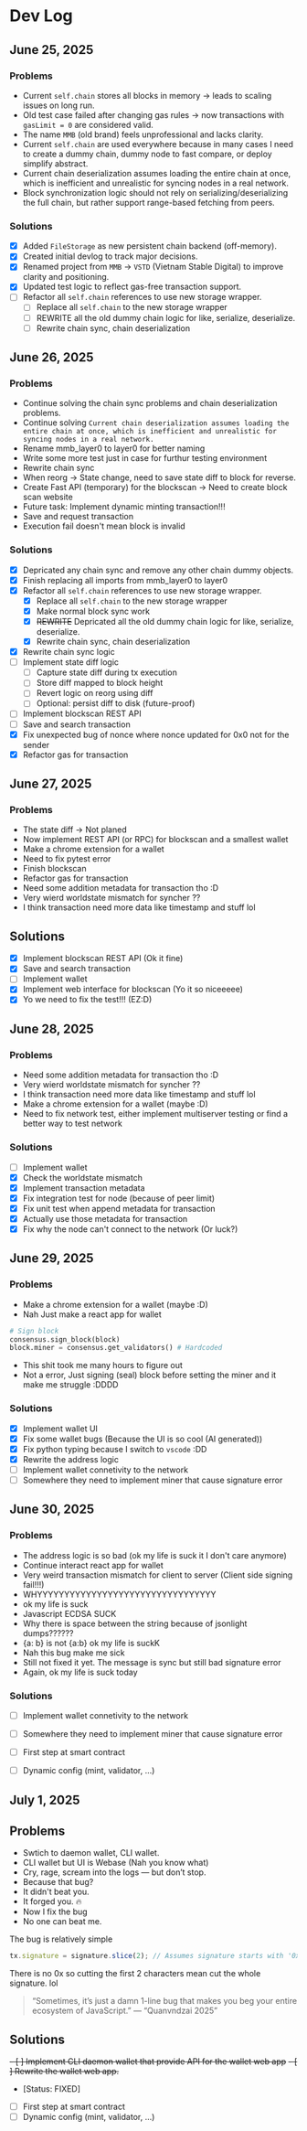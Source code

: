 # Dev Log

## June 25, 2025

### Problems
- Current `self.chain` stores all blocks in memory → leads to scaling issues on long run.
- Old test case failed after changing gas rules → now transactions with `gasLimit = 0` are considered valid.
- The name `MMB` (old brand) feels unprofessional and lacks clarity.
- Current `self.chain` are used everywhere because in many cases I need to create a dummy chain, dummy node to fast compare, or deploy simplify abstract.
- Current chain deserialization assumes loading the entire chain at once, which is inefficient and unrealistic for syncing nodes in a real network.
- Block synchronization logic should not rely on serializing/deserializing the full chain, but rather support range-based fetching from peers.

### Solutions
- [x] Added `FileStorage` as new persistent chain backend (off-memory).
- [x] Created initial devlog to track major decisions.
- [x] Renamed project from `MMB` → `VSTD` (Vietnam Stable Digital) to improve clarity and positioning.
- [x] Updated test logic to reflect gas-free transaction support.
- [ ] Refactor all `self.chain` references to use new storage wrapper.
    - [ ] Replace all `self.chain` to the new storage wrapper
    - [ ] REWRITE all the old dummy chain logic for like, serialize, deserialize. 
    - [ ] Rewrite chain sync, chain deserialization

## June 26, 2025

### Problems
- Continue solving the chain sync problems and chain deserialization problems.
- Continue solving `Current chain deserialization assumes loading the entire chain at once, which is inefficient and unrealistic for syncing nodes in a real network.`
- Rename mmb_layer0 to layer0 for better naming
- Write some more test just in case for furthur testing environment
- Rewrite chain sync
- When reorg -> State change, need to save state diff to block for reverse.
- Create Fast API (temporary) for the blockscan -> Need to create block scan website
- Future task: Implement dynamic minting transaction!!!
- Save and request transaction
- Execution fail doesn't mean block is invalid

### Solutions
- [x] Depricated any chain sync and remove any other chain dummy objects.
- [x] Finish replacing all imports from mmb_layer0 to layer0
- [x] Refactor all `self.chain` references to use new storage wrapper.
    - [x] Replace all `self.chain` to the new storage wrapper
    - [x] Make normal block sync work
    - [x] ~~REWRITE~~ Depricated all the old dummy chain logic for like, serialize, deserialize. 
    - [x] Rewrite chain sync, chain deserialization
- [x] Rewrite chain sync logic
- [ ] Implement state diff logic
  - [ ] Capture state diff during tx execution
  - [ ] Store diff mapped to block height
  - [ ] Revert logic on reorg using diff
  - [ ] Optional: persist diff to disk (future-proof)
- [ ] Implement blockscan REST API
- [ ] Save and search transaction
- [x] Fix unexpected bug of nonce where nonce updated for 0x0 not for the sender
- [x] Refactor gas for transaction

## June 27, 2025

### Problems
- The state diff -> Not planed
- Now implement REST API (or RPC) for blockscan and a smallest wallet
- Make a chrome extension for a wallet
- Need to fix pytest error
- Finish blockscan
- Refactor gas for transaction 
- Need some addition metadata for transaction tho :D
- Very wierd worldstate mismatch for syncher ??
- I think transaction need more data like timestamp and stuff lol

## Solutions
- [x] Implement blockscan REST API (Ok it fine)
- [x] Save and search transaction
- [ ] Implement wallet
- [x] Implement web interface for blockscan (Yo it so niceeeee)
- [x] Yo we need to fix the test!!! (EZ:D)

## June 28, 2025

### Problems
- Need some addition metadata for transaction tho :D
- Very wierd worldstate mismatch for syncher ??
- I think transaction need more data like timestamp and stuff lol
- Make a chrome extension for a wallet (maybe :D)
- Need to fix network test, either implement multiserver testing or find a better way to test network

### Solutions
- [ ] Implement wallet
- [x] Check the worldstate mismatch
- [x] Implement transaction metadata
- [x] Fix integration test for node (because of peer limit)
- [x] Fix unit test when append metadata for transaction
- [x] Actually use those metadata for transaction
- [x] Fix why the node can't connect to the network (Or luck?)

## June 29, 2025

### Problems
- Make a chrome extension for a wallet (maybe :D)
- Nah Just make a react app for wallet
```python
# Sign block
consensus.sign_block(block)
block.miner = consensus.get_validators() # Hardcoded
```
- This shit took me many hours to figure out
- Not a error, Just signing (seal) block before setting the miner and it make me struggle :DDDD


### Solutions
- [x] Implement wallet UI
- [x] Fix some wallet bugs (Because the UI is so cool (AI generated))
- [x] Fix python typing because I switch to `vscode` :DD
- [x] Rewrite the address logic
- [ ] Implement wallet connetivity to the network
- [ ] Somewhere they need to implement miner that cause signature error

## June 30, 2025
### Problems
- The address logic is so bad (ok my life is suck it I don't care anymore)
- Continue interact react app for wallet
- Very weird transaction mismatch for client to server (Client side signing fail!!!)
- WHYYYYYYYYYYYYYYYYYYYYYYYYYYYYYYYYY
- ok my life is suck
- Javascript ECDSA SUCK
- Why there is space between the string because of jsonlight dumps??????
- {a: b} is not {a:b} ok my life is suckK
- Nah this bug make me sick
- Still not fixed it yet. The message is sync but still bad signature error
- Again, ok my life is suck today

### Solutions
- [ ] Implement wallet connetivity to the network
- [ ] Somewhere they need to implement miner that cause signature error
- [ ] First step at smart contract
- [ ] Dynamic config (mint, validator, ...) 


## July 1, 2025

## Problems
- Swtich to daemon wallet, CLI wallet.
- CLI wallet but UI is Webase (Nah you know what)
- Cry, rage, scream into the logs — but don’t stop.
- Because that bug?
- It didn't beat you.
- It forged you. 🔥
- Now I fix the bug
- No one can beat me.

The bug is relatively simple
```ts
tx.signature = signature.slice(2); // Assumes signature starts with '0x'
```
There is no 0x so cutting the first 2 characters mean cut the whole signature. lol


> “Sometimes, it’s just a damn 1-line bug that makes you beg your entire ecosystem of JavaScript.”
> — “Quanvndzai 2025”

## Solutions
~~- [ ] Implement CLI daemon wallet that provide API for the wallet web app~~
~~- [ ] Rewrite the wallet web app.~~
- [Status: FIXED] 
- [ ] First step at smart contract
- [ ] Dynamic config (mint, validator, ...) 